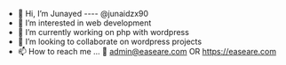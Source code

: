 - 👋 Hi, I’m Junayed ---- @junaidzx90
- 👀 I’m interested in web development 
- 🌱 I’m currently working on php with wordpress
- 💞️ I’m looking to collaborate on wordpress projects
- 📫 How to reach me ... 📨 admin@easeare.com OR https://easeare.com
